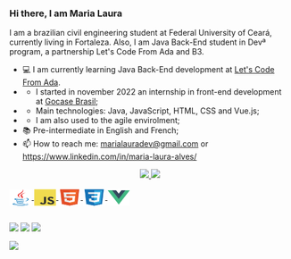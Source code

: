 ### Hi there, I am Maria Laura

I am a brazilian civil engineering student at Federal University of Ceará, currently living in Fortaleza. Also, I am Java Back-End student in Devª program, a partnership Let's Code From Ada and B3.

- :computer: I am currently learning Java Back-End development at <a href="https://letscode.com.br/"> Let's Code From Ada</a>.
- - I started in november 2022 an internship in front-end development at <a href="https://www.gocase.com.br/">Gocase Brasil</a>;
- - Main technologies: Java, JavaScript, HTML, CSS and Vue.js;
- - I am also used to the agile envirolment;
- 📚 Pre-intermediate in English and French;
- 📫 How to reach me: marialauradev@gmail.com or https://www.linkedin.com/in/maria-laura-alves/

<div align="center">
  <a href="https://github.com/mariaLauraDev">
  <img height="180em" src="https://github-readme-stats.vercel.app/api?username=mariaLauraDev&show_icons=true&theme=github_dark&include_all_commits=true&count_private=true"/>
  <img height="180em" src="https://github-readme-stats.vercel.app/api/top-langs/?username=mariaLauraDev&layout=compact&langs_count=7&theme=github_dark"/>
</div>
<div style="display: inline_block"><br>
  <img align="center" alt="Maria-Java" height="30" width="40" src="https://github.com/devicons/devicon/blob/master/icons/java/java-original.svg">
  <img align="center" alt="Maria-Js" height="30" width="40" src="https://github.com/devicons/devicon/blob/master/icons/javascript/javascript-original.svg">
  <img align="center" alt="Maria-HTML" height="30" width="40" src="https://raw.githubusercontent.com/devicons/devicon/master/icons/html5/html5-original.svg">
  <img align="center" alt="Maria-CSS" height="30" width="40" src="https://raw.githubusercontent.com/devicons/devicon/master/icons/css3/css3-original.svg">
  <img align="center" alt="Maria-vuejs" height="30" width="40" src="https://github.com/devicons/devicon/blob/master/icons/vuejs/vuejs-original.svg">
</div>

  ##

<div> 
  <a href="https://instagram.com/marialauradev" target="_blank"><img src="https://img.shields.io/badge/-Instagram-%23E4405F?style=for-the-badge&logo=instagram&logoColor=white" target="_blank"></a>
 	<a href = "mailto:marialauradev@gmail.com"><img src="https://img.shields.io/badge/-Gmail-%23333?style=for-the-badge&logo=gmail&logoColor=white" target="_blank"></a>
  <a href="https://www.linkedin.com/in/maria-laura-alves/" target="_blank"><img src="https://img.shields.io/badge/-LinkedIn-%230077B5?style=for-the-badge&logo=linkedin&logoColor=white" target="_blank"></a> 
</div>

![](https://visitor-badge.glitch.me/badge?page_id=MariaLauraDev)
